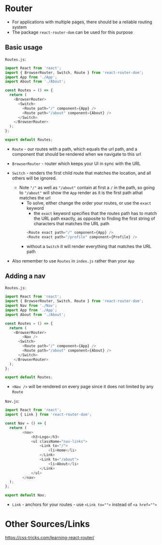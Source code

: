 # Router

- For applications with multiple pages, there should be a reliable routing system
- The package `react-router-dom` can be used for this purpose

## Basic usage

`Routes.js`:
```js
import React from 'react';
import { BrowserRouter, Switch, Route } from 'react-router-dom';
import App from './App';
import About from './About';

const Routes = () => {
  return (
    <BrowserRouter>
      <Switch>
        <Route path="/" component={App} />
        <Route path="/about" component={About} />
      </Switch>
    </BrowserRouter>
  );
};

export default Routes;
```

- `Route` - our routes with a path, which equals the url path, and a component that should be rendered when we navigate to this url
- `BrowserRouter` - router which keeps your UI in sync with the URL
- `Switch` - renders the first child route that matches the location, and all others will be ignored.
	- Note `"/"` as well as `"/about"` contain at first a `/` in the path, so going to `"/about"` will show the `App` render as it is the first path athat matches the url
		- To solve, either change the order your routes, or use the `exact` keyword
			- the `exact` keyword specifies that the routes path has to match the URL path exactly, as opposite to finding the first string of characters that matches the URL path
			```js
			<Route exact path="/" component={App} />
			<Route exact path="/profile" component={Profile} />
			```
		- without a `Switch` it will render everything that matches the URL path

- Also remember to use `Routes` in `index.js` rather than your `App`

## Adding a nav

`Routes.js`:
```js
import React from 'react';
import { BrowserRouter, Switch, Route } from 'react-router-dom';
import Nav from './Nav';
import App from './App';
import About from './About';

const Routes = () => {
  return (
    <BrowserRouter>
	 	<Nav />
      <Switch>
        <Route path="/" component={App} />
        <Route path="/about" component={About} />
      </Switch>
    </BrowserRouter>
  );
};

export default Routes;
```

- `<Nav />` will be rendered on every page since it does not limited by any `Route`

`Nav.js`:

```js
import React from 'react';
import { Link } from 'react-router-dom';

const Nav = () => {
  return (
		<nav>
			<h3>Logo</h3>
			<ul className="nav-links">
				<Link to="/">
					<li>Home</li>
				</Link>
				<Link to="/about">
					<li>About</li>
				</Link>
			</ul>
		</nav>
  );
};

export default Nav;
```

- `Link` - anchors for your routes - use `<Link to="">` instead of `<a href="">`

# Other Sources/Links

https://css-tricks.com/learning-react-router/